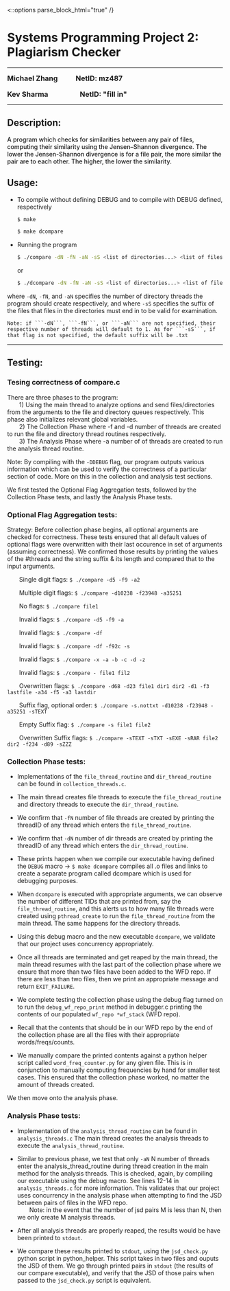 <::options parse_block_html="true" /}
# Systems Programming Project 2: Plagiarism Checker
***

<div><h3 style="display:inline">Michael Zhang</h3>&emsp;&emsp;&emsp;<h3 style="display:inline">NetID: mz487</h3></div>
<br>
<div><h3 style="display:inline">Kev Sharma</h3>&emsp;&emsp;&emsp;&emsp;&emsp;&nbsp;<h3 style="display:inline">NetID: "fill in"</h3></div>

***

## Description:
<p style="font-weight:500;">A program which checks for similarities between any pair of files, computing their similarity using the Jensen–Shannon divergence. The lower the Jensen-Shannon divergence is for a file pair, the more similar the pair are to each other. The higher, the lower the similarity.</p>

## Usage:
- To compile without defining DEBUG and to compile with DEBUG defined, respectively
    ```sh
    $ make
    ```
    ```sh
    $ make dcompare
    ```
- Running the program
    ```sh
    $ ./compare -dN -fN -aN -sS <list of directories...> <list of files...>
    ```
    or
    ```sh
    $ ./dcompare -dN -fN -aN -sS <list of directories...> <list of files...>
    ```
where ```-dN```, ```-fN```, and ```-aN``` specifies the number of directory threads the program should create respectively, and where ```-sS``` specifies the suffix of the files that files in the directories must end in to be valid for examination.
    
    Note: if ```-dN```, ```-fN```, or ```-aN``` are not specified, their respective number of threads will default to 1. As for ```-sS```, if that flag is not specified, the default suffix will be .txt

***

## Testing:
### Tesing correctness of compare.c

There are three phases to the program:  
&emsp;&emsp;1) Using the main thread to analyze options and send files/directories from the arguments to the file and directory queues respectively. This phase also initializes relevant global variables.  
&emsp;&emsp;2) The Collection Phase where -f and -d number of threads are created to run the file and directory thread routines respectively.  
&emsp;&emsp;3) The Analysis Phase where -a number of of threads are created to run the analysis thread routine. 

Note: By compiling with the ```-DDEBUG``` flag, our program outputs various information which can be used to verify the correctness of a particular section of code. More on this in the collection and analysis test sections.

We first tested the Optional Flag Aggregation tests, followed by the Collection Phase tests, and lastly the Analysis Phase tests.


### Optional Flag Aggregation tests:

Strategy: Before collection phase begins, all optional arguments are checked for correctness. These tests ensured that all default values of optional flags were overwritten with their last occurence in set of arguments (assuming correctness). We confirmed those results by printing the values of the #threads and the string suffix & its length and compared that to the input arguments.
    
&emsp;&emsp;Single digit flags: ```$ ./compare -d5 -f9 -a2```

&emsp;&emsp;Multiple digit flags: ```$ ./compare -d10238 -f23948 -a35251```

&emsp;&emsp;No flags: ```$ ./compare file1```

&emsp;&emsp;Invalid flags: ```$ ./compare -d5 -f9 -a```

&emsp;&emsp;Invalid flags: ```$ ./compare -df```

&emsp;&emsp;Invalid flags: ```$ ./compare -df -f92c -s```

&emsp;&emsp;Invalid flags: ```$ ./compare -x -a -b -c -d -z```

&emsp;&emsp;Invalid flags: ```$ ./compare - file1 fil2```

&emsp;&emsp;Overwritten flags: ```$ ./compare -d68 -d23 file1 dir1 dir2 -d1 -f3 lastfile -a34 -f5 -a3 lastdir```

&emsp;&emsp;Suffix flag, optional order:  ```$ ./compare -s.nottxt -d10238 -f23948 -a35251 -sTEXT```

&emsp;&emsp;Empty Suffix flag: ```$ ./compare -s file1 file2```

&emsp;&emsp;Overwritten Suffix flags: ```$ ./compare -sTEXT -sTXT -sEXE -sRAR file2 dir2 -f234 -d89 -sZZZ```



### Collection Phase tests:

- Implementations of the ```file_thread_routine``` and ```dir_thread_routine``` can be found in ```collection_threads.c```.  

- The main thread creates file threads to execute the ```file_thread_routine``` and directory threads to execute the ```dir_thread_routine```.  

- We confirm that ```-fN``` number of file threads are created by printing the threadID of any thread which enters the ```file_thread_routine```.  

- We confirm that ```-dN``` number of dir threads are created by printing the threadID of any thread which enters the ```dir_thread_routine```.  

- These prints happen when we compile our executable having defined the ```DEBUG``` macro -> ```$ make dcompare``` compiles all .o files and links to create a separate program called dcompare which is used for debugging purposes.  

- When ```dcompare``` is executed with appropriate arguments, we can observe the number of different TIDs that are printed from, say the ```file_thread_routine```, and this alerts us to how many file threads were created using ```pthread_create``` to run the ```file_thread_routine``` from the main thread. The same happens for the directory threads.  

- Using this debug macro and the new executable ```dcompare```, we validate that our project uses concurrency appropriately.  

- Once all threads are terminated and get reaped by the main thread, the main thread resumes with the last part of the collection phase where we ensure that more than two files have been added to the WFD repo. If there are less than two files, then we print an appropriate message and return ```EXIT_FAILURE```.  

- We complete testing the collection phase using the debug flag turned on to run the ```debug_wf_repo_print``` method in debugger.c printing the contents of our populated ```wf_repo *wf_stack``` (WFD repo).  

- Recall that the contents that should be in our WFD repo by the end of the collection phase are all the files with their appropriate words/freqs/counts.  

- We manually compare the printed contents against a python helper script called ```word_freq_counter.py``` for any given file. This is in conjunction to manually computing frequencies by hand for smaller test cases. This ensured that the collection phase worked, no matter the amount of threads created.  

We then move onto the analysis phase.

### Analysis Phase tests:

- Implementation of the ```analysis_thread_routine``` can be found in ```analysis_threads.c``` 
The main thread creates the analysis threads to execute the ```analysis_thread_routine```.

- Similar to previous phase, we test that only ```-aN``` N number of threads enter the analysis_thread_routine during thread creation in the main method for the analysis threads. This is checked, again, by compiling our executable using the debug macro. See lines 12-14 in ```analysis_threads.c``` for more information. This validates that our project uses concurrency in the analysis phase when attempting to find the JSD between pairs of files in the WFD repo.  
&emsp;&emsp;Note: in the event that the number of jsd pairs M is less than N, then we only create M analysis threads.

- After all analysis threads are properly reaped, the results would be have been printed to ```stdout```.

- We compare these results printed to ```stdout```, using the ```jsd_check.py``` python script in python_helper. This script takes in two files and ouputs the JSD of them. We go through printed pairs in ```stdout``` (the results of our compare executable), and verify that the JSD of those pairs when passed to the ```jsd_check.py``` script is equivalent.
